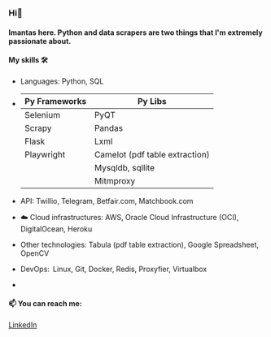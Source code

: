 ### Hi👋

#### Imantas here. Python and data scrapers are two things that I'm extremely passionate about.

#### My skills 🛠️
* Languages: Python, SQL
* 
    | Py Frameworks |    Py Libs                     |
    | ------------- | ------------------------------ |
    | Selenium      | PyQT                           |
    | Scrapy        | Pandas                         |
    | Flask         | Lxml                           |
    | Playwright    | Camelot (pdf table extraction) |
    |               | Mysqldb, sqllite               |
    |               | Mitmproxy                      |


* API: Twillio, Telegram, Betfair.com, Matchbook.com
* ☁️ Cloud infrastructures: AWS, Oracle Cloud Infrastructure (OCI), DigitalOcean, Heroku
* Other technologies: Tabula (pdf table extraction), Google Spreadsheet, OpenCV
* DevOps: Linux, Git, Docker, Redis, Proxyfier, Virtualbox
* 
#### 📫 You can reach me:
[LinkedIn](https://www.linkedin.com/in/imantas-šateika-178248243)

<!--
**stumm148/stumm148** is a ✨ _special_ ✨ repository because its `README.md` (this file) appears on your GitHub profile.

Here are some ideas to get you started:

- 🔭 I’m currently working on ...
- 🌱 I’m currently learning ...
- 👯 I’m looking to collaborate on ...
- 🤔 I’m looking for help with ...
- 💬 Ask me about ...
- 📫 How to reach me: ...
- 😄 Pronouns: ...
- ⚡ Fun fact: ...
-->
